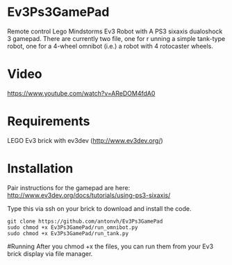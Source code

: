 # Ev3Ps3GamePad
Remote control Lego Mindstorms Ev3 Robot with A PS3 sixaxis 
dualoshock 3 gamepad. There are currently two file, one for r
unning a simple tank-type robot, one for a 4-wheel omnibot 
(i.e.) a robot with 4 rotocaster wheels.

# Video
https://www.youtube.com/watch?v=AReDOM4fdA0

# Requirements
LEGO Ev3 brick with ev3dev (http://www.ev3dev.org/)

# Installation
Pair instructions for the gamepad are here:
http://www.ev3dev.org/docs/tutorials/using-ps3-sixaxis/

Type this via ssh on your brick to download and install the code.

```
git clone https://github.com/antonvh/Ev3Ps3GamePad
sudo chmod +x Ev3Ps3GamePad/run_omnibot.py
sudo chmod +x Ev3Ps3GamePad/run_tank.py
```

#Running
After you chmod +x the files, you can run them from your Ev3 brick 
display via file manager. 
